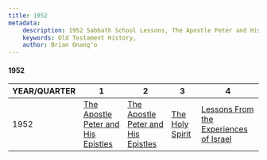 ```yaml
---
title: 1952
metadata:
    description: 1952 Sabbath School Lessons, The Apostle Peter and His Epistles, The Apostle Peter and His Epistles, The Holy Spirit, Lessons From the Experiences of Israel
    keywords: Old Testament History,
    author: Brian Onang'o
---
```


#### 1952

YEAR/QUARTER |   1  | 2| 3| 4
-------------|------------|---|--|---
1952   |  [The Apostle Peter and His Epistles](/1951-1960/1952/quarter1) | [The Apostle Peter and His Epistles](/1951-1960/1952/quarter2) | [The Holy Spirit](/1951-1960/1952/quarter3) | [Lessons From the Experiences of Israel](/1951-1960/1952/quarter4) |
 